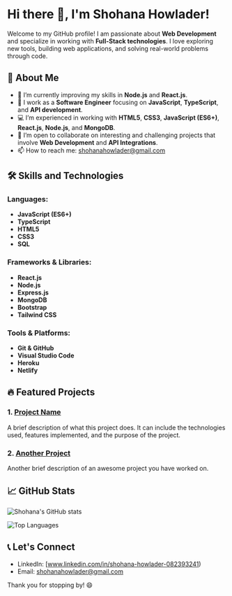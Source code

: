 # Hi there 👋, I'm Shohana Howlader!

Welcome to my GitHub profile! I am passionate about **Web Development** and specialize in working with **Full-Stack technologies**. I love exploring new tools, building web applications, and solving real-world problems through code. 

## 🚀 About Me

- 🌱 I’m currently improving my skills in **Node.js** and **React.js**.
- 💼 I work as a **Software Engineer** focusing on **JavaScript**, **TypeScript**, and **API development**.
- 💻 I’m experienced in working with **HTML5**, **CSS3**, **JavaScript (ES6+)**, **React.js**, **Node.js**, and **MongoDB**.
- 👯 I’m open to collaborate on interesting and challenging projects that involve **Web Development** and **API Integrations**.
- 📫 How to reach me: [shohanahowlader@gmail.com](mailto:shohanahowlader@gmail.com)

## 🛠️ Skills and Technologies

### Languages:
- **JavaScript (ES6+)**
- **TypeScript**
- **HTML5**
- **CSS3**
- **SQL**

### Frameworks & Libraries:
- **React.js**
- **Node.js**
- **Express.js**
- **MongoDB**
- **Bootstrap**
- **Tailwind CSS**

### Tools & Platforms:
- **Git & GitHub**
- **Visual Studio Code**
- **Heroku**
- **Netlify**

## 🔥 Featured Projects

### 1. [Project Name](https://github.com/your-username/project-link)
A brief description of what this project does. It can include the technologies used, features implemented, and the purpose of the project.

### 2. [Another Project](https://github.com/your-username/another-project-link)
Another brief description of an awesome project you have worked on.

## 📈 GitHub Stats

![Shohana's GitHub stats](https://github-readme-stats.vercel.app/api?username=shohana-howlader&show_icons=true&theme=radical)

![Top Languages](https://github-readme-stats.vercel.app/api/top-langs/?username=shohana-howlader&layout=compact&theme=radical)


## 📞 Let's Connect

- LinkedIn: [www.linkedin.com/in/shohana-howlader-082393241)
- Email: [shohanahowlader@gmail.com](mailto:shohanahowlader@gmail.com)

Thank you for stopping by! 😄

